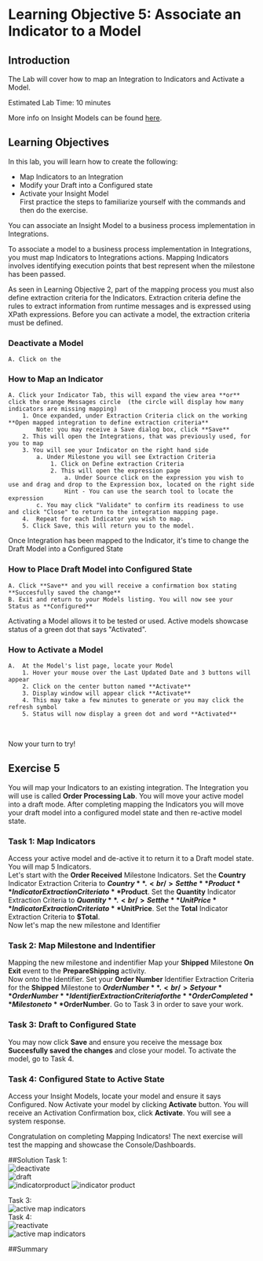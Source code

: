 # Learning Objective 5: Associate an Indicator to a Model 

## Introduction
The Lab will cover how to map an Integration to Indicators and Activate a Model.

Estimated Lab Time: 10 minutes

More info on Insight Models can be found [here](https://docs.oracle.com/en/cloud/paas/integration-cloud/user-int-insight-oci/work-models-integration-insight.html).

## Learning Objectives
In this lab, you will learn how to create the following:
- Map Indicators to an Integration
- Modify your Draft into a Configured state
- Activate your Insight Model <br />
First practice the steps to familiarize yourself with the commands and then do the exercise.

You can associate an Insight Model to a business process implementation in Integrations.

To associate a model to a business process implementation in Integrations, you must map Indicators to Integrations actions.  Mapping Indicators involves identifying execution points that best represent when the milestone has been passed. 

As seen in Learning Objective 2, part of the mapping process you must also define extraction criteria for the Indicators. Extraction criteria define the rules to extract information from runtime messages and is expressed using XPath expressions. Before you can activate a model, the extraction criteria must be defined. 
### Deactivate a Model
    A. Click on the 

### How to Map an Indicator
    A. Click your Indicator Tab, this will expand the view area **or** click the orange Messages circle  (the circle will display how many indicators are missing mapping) 
        1. Once expanded, under Extraction Criteria click on the working **Open mapped integration to define extraction criteria**
            Note: you may receive a Save dialog box, click **Save**
        2. This will open the Integrations, that was previously used, for you to map 
        3. You will see your Indicator on the right hand side
            a. Under Milestone you will see Extraction Criteria
                1. Click on Define extraction Criteria
                2. This will open the expression page
                    a. Under Source click on the expression you wish to use and drag and drop to the Expression box, located on the right side 
                    Hint - You can use the search tool to locate the expression 
            c. You may click "Validate" to confirm its readiness to use and click "Close" to return to the integration mapping page.
        4.  Repeat for each Indicator you wish to map.
        5. Click Save, this will return you to the model.
        
Once Integration has been mapped to the Indicator, it's time to change the Draft Model into a Configured State <br />
### How to Place Draft Model into Configured State

    A. Click **Save** and you will receive a confirmation box stating **Succesfully saved the change**
    B. Exit and return to your Models listing. You will now see your Status as **Configured**

Activating a Model allows it to be tested or used. Active models showcase status of a green dot that says "Activated". <br />
### How to Activate a Model

    A.  At the Model's list page, locate your Model
        1. Hover your mouse over the Last Updated Date and 3 buttons will appear
        2. Click on the center button named **Activate**
        3. Display window will appear click **Activate**
        4. This may take a few minutes to generate or you may click the refresh symbol
        5. Status will now display a green dot and word **Activated**

 <br />

Now your turn to try!

## Exercise 5
 You will map your Indicators to an existing integration. The Integration you will use is called **Order Processing Lab**. You will move your active model into a draft mode. After completing mapping the Indicators you will move your draft model into a configured model state and then re-active model state. 

### Task 1: Map Indicators
Access your active model and de-active it to return it to a Draft model state. You will map 5 Indicators.<br />
Let's start with the **Order Received** Milestone Indicators. Set the **Country** Indicator Extraction Criteria to **$Country**.<br />
 Set the **Product** Indicator Extraction Criteria to **$Product**. Set the **Quantity** Indicator Extraction Criteria to **$Quantity**. <br />
Set the **UnitPrice** Indicator Extraction Criteria to **$UnitPrice**. Set the **Total** Indicator Extraction Criteria to **$Total**. <br />
Now let's map the new milestone and Identifier <br />
### Task 2: Map Milestone and Indentifier  <br />
Mapping the new milestone and indentifier 
Map your **Shipped** Milestone **On Exit** event to the **PrepareShipping** activity. <br />
Now onto the Identifier. Set your **Order Number** Identifier Extraction Criteria for the **Shipped** Milestone to **$OrderNumber**.<br />
Set your **Order Number** Identifier Extraction Criteria for the **Order Completed** Milestone to **$OrderNumber**. Go to Task 3 in order to save your work.<br />
     
### Task 3: Draft to Configured State <br />
You may now click **Save** and ensure you receive the message box **Succesfully saved the changes** and close your model. To activate the model, go to Task 4. 
    
### Task 4: Configured State to Active State <br />
Access your Insight Models, locate your model and ensure it says Configured. Now Activate your model by clicking **Activate** button. You will receive an Activation Confirmation box, click **Activate**. You will see a system response. 

Congratulation on completing Mapping Indicators! The next exercise will test the mapping and showcase the Console/Dashboards. 

##Solution
Task 1: <br />
![deactivate](./images/deactivate.jpg " ") <br />
![draft](./images/draft.jpg " ")  <br />
![indicatorproduct](./images/indicator-product.jpg " ")  ![indicator product](./images/shipped-milestone.jpg " ")


Task 3: <br />
![active map indicators](./images/activate-map-indicators.jpg " ")
<br />
Task 4: <br />
![reactivate](./images/reactivate.jpg " ")  <br />
![active map indicators](./images/activate-map-indicators.jpg " ")  <br />

##Summary
